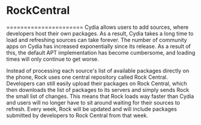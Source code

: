# RockCentral
======================
Cydia allows users to add sources, where developers host their own packages. As a result, Cydia takes a long time to load and refreshing sources can take forever. The number of community apps on Cydia has increased exponentially since its release. As a result of this, the default APT implementation has become cumbersome, and loading times will only continue to get worse.

Instead of processing each source's list of available packages directly on the phone, Rock uses one central repository called Rock Central. Developers can still easily upload their packages on Rock Central, which then downloads the list of packages to its servers and simply sends Rock the small list of changes. This means that Rock loads way faster than Cydia and users will no longer have to sit around waiting for their sources to refresh. Every week, Rock will be updated and will include packages submitted by developers to Rock Central from that week.
